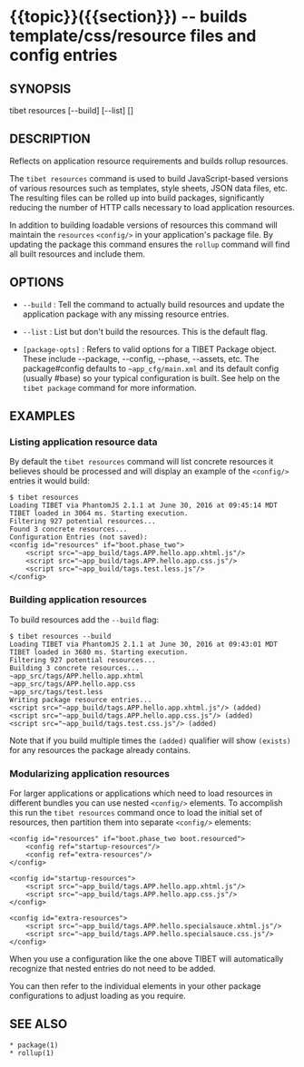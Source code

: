{{topic}}({{section}}) -- builds template/css/resource files and config entries
=============================================

## SYNOPSIS

tibet resources [--build] [--list] [<package-opts>]

## DESCRIPTION

Reflects on application resource requirements and builds rollup resources.

The `tibet resources` command is used to build JavaScript-based versions of
various resources such as templates, style sheets, JSON data files, etc. The
resulting files can be rolled up into build packages, significantly
reducing the number of HTTP calls necessary to load application resources.

In addition to building loadable versions of resources this command will
maintain the `resources` `<config/>` in your application's package file. By
updating the package this command ensures the `rollup` command will find all
built resources and include them.

## OPTIONS

  * `--build` :
    Tell the command to actually build resources and update the application
package with any missing resource entries.

  * `--list` :
    List but don't build the resources. This is the default flag.

  * `[package-opts]` :
    Refers to valid options for a TIBET Package object. These include --package,
--config, --phase, --assets, etc. The package#config defaults to
`~app_cfg/main.xml` and its default config (usually #base) so your typical
configuration is built. See help on the `tibet package` command for more
information.

## EXAMPLES

### Listing application resource data

By default the `tibet resources` command will list concrete resources it
believes should be processed and will display an example of the `<config/>`
entries it would build:

    $ tibet resources
    Loading TIBET via PhantomJS 2.1.1 at June 30, 2016 at 09:45:14 MDT
    TIBET loaded in 3064 ms. Starting execution.
    Filtering 927 potential resources...
    Found 3 concrete resources...
    Configuration Entries (not saved):
    <config id="resources" if="boot.phase_two">
        <script src="~app_build/tags.APP.hello.app.xhtml.js"/>
        <script src="~app_build/tags.APP.hello.app.css.js"/>
        <script src="~app_build/tags.test.less.js"/>
    </config>

### Building application resources

To build resources add the `--build` flag:

    $ tibet resources --build
    Loading TIBET via PhantomJS 2.1.1 at June 30, 2016 at 09:43:01 MDT
    TIBET loaded in 3680 ms. Starting execution.
    Filtering 927 potential resources...
    Building 3 concrete resources...
    ~app_src/tags/APP.hello.app.xhtml
    ~app_src/tags/APP.hello.app.css
    ~app_src/tags/test.less
    Writing package resource entries...
    <script src="~app_build/tags.APP.hello.app.xhtml.js"/> (added)
    <script src="~app_build/tags.APP.hello.app.css.js"/> (added)
    <script src="~app_build/tags.test.css.js"/> (added)

Note that if you build multiple times the `(added)` qualifier will show
`(exists)` for any resources the package already contains.

### Modularizing application resources

For larger applications or applications which need to load resources in
different bundles you can use nested `<config/>` elements. To accomplish
this run the `tibet resources` command once to load the initial set of
resources, then partition them into separate `<config/>` elements:

    <config id="resources" if="boot.phase_two boot.resourced">
        <config ref="startup-resources"/>
        <config ref="extra-resources"/>
    </config>

    <config id="startup-resources">
        <script src="~app_build/tags.APP.hello.app.xhtml.js"/>
        <script src="~app_build/tags.APP.hello.app.css.js"/>
    </config>

    <config id="extra-resources">
        <script src="~app_build/tags.APP.hello.specialsauce.xhtml.js"/>
        <script src="~app_build/tags.APP.hello.specialsauce.css.js"/>
    </config>

When you use a configuration like the one above TIBET will automatically
recognize that nested entries do not need to be added.

You can then refer to the individual <config/> elements in your other
package configurations to adjust loading as you require.

## SEE ALSO

    * package(1)
    * rollup(1)

